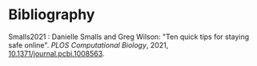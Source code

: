 # Bibliography

<span id="Small2021">Smalls2021</span>
:   Danielle Smalls and Greg Wilson:
    "Ten quick tips for staying safe online".
    *PLOS Computational Biology*,
    2021,
    [10.1371/journal.pcbi.1008563](https://doi.org/10.1371/journal.pcbi.1008563).
